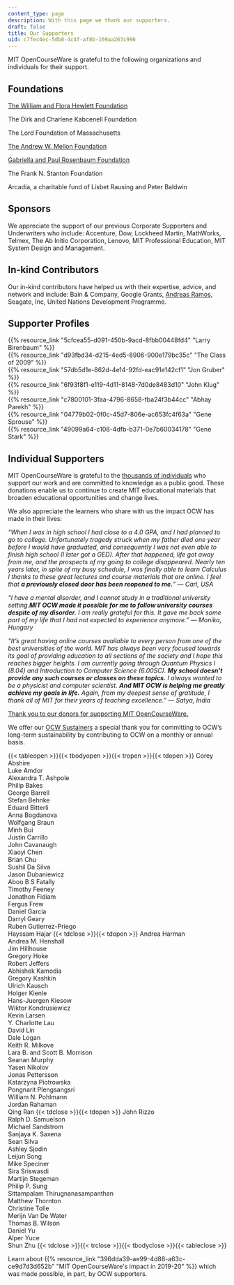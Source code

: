 ```yaml
---
content_type: page
description: With this page we thank our supporters.
draft: false
title: Our Supporters
uid: c7fec4ec-5db8-4c4f-af8b-169aa263c996
---
```

MIT OpenCourseWare is grateful to the following organizations and individuals for their support. 

## **Foundations**

[The William and Flora Hewlett Foundation](http://www.hewlett.org/?utm_source=our-supporters&utm_medium=hewlett&utm_campaign=text_hewlett)

The Dirk and Charlene Kabcenell Foundation

The Lord Foundation of Massachusetts

[The Andrew W. Mellon Foundation](http://www.mellon.org/?utm_source=our-supporters&utm_medium=mellon&utm_campaign=text_mellon)

[Gabriella and Paul Rosenbaum Foundation](http://www.rosenbaum-foundation.org/?utm_source=our-supporters&utm_medium=rosenbaum&utm_campaign=text_rosenbaum)

The Frank N. Stanton Foundation

Arcadia, a charitable fund of Lisbet Rausing and Peter Baldwin

## **Sponsors**

We appreciate the support of our previous Corporate Supporters and Underwriters who include: Accenture, Dow, Lockheed Martin, MathWorks, Telmex, The Ab Initio Corporation, Lenovo, MIT Professional Education, MIT System Design and Management.

## **In-kind Contributors**

Our in-kind contributors have helped us with their expertise, advice, and network and include: Bain & Company, Google Grants, [Andreas Ramos](http://andreas.com/), Seagate, Inc, United Nations Development Programme.

## **Supporter Profiles**

{{% resource_link "5cfcea55-d091-450b-9acd-8fbb00448fd4" "Larry Birenbaum" %}}       
{{% resource_link "d93fbd34-d215-4ed5-8906-900e179bc35c" "The Class of 2009" %}}       
{{% resource_link "57db5d1e-862d-4e14-92fd-eac91e142cf1" "Jon Gruber" %}}       
{{% resource_link "6f93f8f1-e119-4d11-8148-7d0de8483d10" "John Klug" %}}       
{{% resource_link "c7800101-3faa-4796-8658-fba24f3b44cc" "Abhay Parekh" %}}           
{{% resource_link "04779b02-0f0c-45d7-806e-ac653fc4f63a" "Gene Sprouse" %}}           
{{% resource_link "49099a64-c108-4dfb-b371-0e7b60034178" "Gene Stark" %}}

## **Individual Supporters**

MIT OpenCourseWare is grateful to the [thousands of individuals](https://giving.mit.edu/recognition/) who support our work and are committed to knowledge as a public good. These donations enable us to continue to create MIT educational materials that broaden educational opportunities and change lives.

We also appreciate the learners who share with us the impact OCW has made in their lives:

*“When I was in high school I had close to a 4.0 GPA, and I had planned to go to college. Unfortunately tragedy struck when my father died one year before I would have graduated, and consequently I was not even able to finish high school (I later got a GED). After that happened, life got away from me, and the prospects of my going to college disappeared. Nearly ten years later, in spite of my busy schedule, I was finally able to learn Calculus I thanks to these great lectures and course materials that are online. I feel that **a previously closed door has been reopened to me.**” — Carl, USA*

*“I have a mental disorder, and I cannot study in a traditional university setting.**MIT OCW made it possible for me to follow university courses despite of my disorder.** I am really grateful for this. It gave me back some part of my life that I had not expected to experience anymore.” — Monika, Hungary*

*“It’s great having online courses available to every person from one of the best universities of the world. MIT has always been very focused towards its goal of providing education to all sections of the society and I hope this reaches bigger heights. I am currently going through Quantum Physics I (8.04) and Introduction to Computer Science (6.00SC). **My school doesn't provide any such courses or classes on these topics.** I always wanted to be a physicist and computer scientist. **And MIT OCW is helping me greatly achieve my goals in life.** Again, from my deepest sense of gratitude, I thank all of MIT for their years of teaching excellence.” — Satya, India*

[Thank you to our donors for supporting MIT OpenCourseWare.](https://giving.mit.edu/recognition/)

We offer our [OCW Sustainers](https://giving.mit.edu/give/to/ocw-sustainer/) a special thank you for committing to OCW’s long-term sustainability by contributing to OCW on a monthly or annual basis.

{{< tableopen >}}{{< tbodyopen >}}{{< tropen >}}{{< tdopen >}}
Corey Abshire           
Luke Amdor           
Alexandra T. Ashpole           
Philip Bakes           
George Barrell           
Stefan Behnke           
Eduard Bitterli           
Anna Bogdanova           
Wolfgang Braun           
Minh Bui           
Justin Carrillo           
John Cavanaugh           
Xiaoyi Chen           
Brian Chu           
Sushil Da Silva           
Jason Dubaniewicz           
Aboo B S Fatally           
Timothy Feeney           
Jonathon Fidiam           
Fergus Frew           
Daniel Garcia           
Darryl Geary           
Ruben Gutierrez-Priego           
Hayssam Hajar
{{< tdclose >}}{{< tdopen >}}
Andrea Harman           
Andrea M. Henshall           
Jim Hillhouse           
Gregory Hoke           
Robert Jeffers           
Abhishek Kamodia           
Gregory Kashkin           
Ulrich Kausch           
Holger Kienle           
Hans-Juergen Kiesow           
Wiktor Kondrusiewicz           
Kevin Larsen           
Y. Charlotte Lau           
David Lin           
Dale Logan           
Keith R. Milkove           
Lara B. and Scott B. Morrison           
Seanan Murphy           
Yasen Nikolov           
Jonas Pettersson           
Katarzyna Piotrowska           
Pongnarit Plengsangsri           
William N. Pohlmann           
Jordan Rahaman           
Qing Ran
{{< tdclose >}}{{< tdopen >}}
John Rizzo           
Ralph D. Samuelson           
Michael Sandstrom           
Sanjaya K. Saxena           
Sean Silva           
Ashley Sjodin           
Leijun Song           
Mike Speciner           
Sira Sriswasdi           
Martijn Stegeman           
Philip P. Sung           
Sittampalam Thirugnanasampanthan           
Matthew Thornton           
Christine Tolle           
Merijn Van De Water           
Thomas B. Wilson           
Daniel Yu           
Alper Yuce           
Shun Zhu
{{< tdclose >}}{{< trclose >}}{{< tbodyclose >}}{{< tableclose >}}

Learn about {{% resource_link "396dda39-ae99-4d88-a63c-ce9d7d3d652b" "MIT OpenCourseWare's impact in 2019-20" %}} which was made possible, in part, by OCW supporters.
